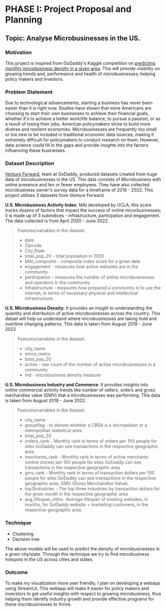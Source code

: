 # PHASE I: Project Proposal and Planning

## Topic: Analyse Microbusinesses in the US. 

### Motivation
This project is inspired from GoDaddy's Kaggle competition on [predicting monthly microbusiness density in a given area](https://www.kaggle.com/competitions/godaddy-microbusiness-density-forecasting/overview). This will provide visibility on growing trends and, performance and health of microbusinesses; helping policy makers and investors.

### Problem Statement
Due to technological advancements, starting a business has never been easier than it is right now. Studies have shown that more Americans are choosing to start their own businesses to achieve their financial goals, whether it's to achieve a better work/life balance, to pursue a passion, or as a result of losing their jobs. American policymakers strive to build more diverse and resilient economies. Microbusinesses are frequently too small or too new to be included in traditional economic data sources, making it extremely difficult for policymakers to conduct research on them. However, data science could fill in the gaps and provide insights into the factors influencing these businesses. 

### Dataset Description
[Venture Forward](https://www.godaddy.com/ventureforward/microbusiness-datahub/), team at GoDaddy, produced datasets created from huge data of microbusinesses in the US. This data consists of Microbusiness with online presence and ten or fewer employees. They have also collected microbusiness owner's survey data for a timeframe of  2019 - 2022. This project utilizes 3 datasets from Venture Forward.

**U.S. Microbusiness Activity Index**: MAI developed by UCLA, this score tracks dozens of factors that impact the success of online micorbusinesses; it is made up of 3 subindices - infrastructure, particpation and engagement. The data collected is from April 2020 - June 2022.
> Features/variables in the dataset.
> * date 
> * Zipcode 
> * City,State 
> * total_pop_20 - total population in 2020
> * MAI_composite - composite index score for a given date
> * engagement - measures how active websites are in the community.
> * participation - measures the number of online microbusinesses and operators in the community
> * infrastructure -  measures how prepared a community is to use the internet, in terms of necessary physical and intellectual infrastructure.

**U.S. MIcrobusiness Density**: It provides an insight to understanding the quantity and distribution of active microbusinesses across the country. This datset will help us understand where microbusinesses are taking hold and overtime changing patterns. This data is taken from August 2019 - June 2022
> Features/variables in the dataset.
>* city_name
>* micro_metro
>* total_pop_20
>* active -  raw count of the number of active microbusinesses in a community
>* md - microbusiness density measure 

**U.S. Microbusiness Industry and Commerce**: It provides insights into online commercial activity trends like number of sellers, orders and gross mechandise value (GMV) that a microbusinesses was performing. This data is taken from August 2019 - June 2022.
> Features/variables in the dataset.
>* city_name
>* groupflag -  to denote whether a CBSA is a micropolitan or a metropolitan statistical area.
>* total_pop_20
>* orders_rank - Monthly rank in terms of orders per 100 people for sites GoDaddy can see transactions in the respective geographic area
>* merchants_rank - Monthly rank in terms of active merchants (online stores) per 100 people for sites GoDaddy can see transactions in the respective geographic area
>* gmv_rank - Monthly rank in terms of transaction dollars per 100 people for sites GoDaddy can see transactions in the respective geographic area. GMV (Gross Merchandise Value).
>* top3industries - The top three industries by transaction dollars for the given month in the respective geographic area
>* avg_lifespan_mths- Average lifespan of existing websites, in months, for GoDaddy website + marketing customers, in the respective geographic area. 


### Technique
* Clustering
* Decision tree

The above models will be used to predict the density of microbusineeses in a given city/state. Through this technique we try to find microbusiness hotspots in the US across cities and states.

### Outcome
To make my visualization more user friendly, I plan on developing a webapp using StreamLit. This webapp will make it easier for policy makers and inverstors to get useful insights with respect to growing microbusiness, thus helping them identify industry growth and provide effective programs for these microbusinesses to thrive.


